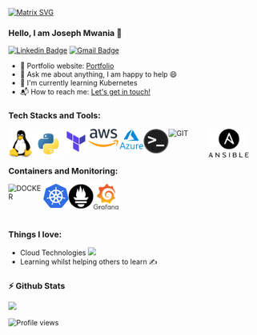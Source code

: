 [![Matrix SVG](https://raw.githubusercontent.com/rodrigograca31/rodrigograca31/master/matrix.svg)](https://#) 

<!-- Intro</h3> -->
### Hello, I am Joseph Mwania 👋
[![Linkedin Badge](https://img.shields.io/badge/-jmmwania-blue?style=flat-square&logo=Linkedin&logoColor=white&link=https://www.linkedin.com/in/jmmwania/)](https://www.linkedin.com/in/jmmwania/)
[![Gmail Badge](https://img.shields.io/badge/-josembi@gmail.com-c14438?style=flat-square&logo=Gmail&logoColor=white&link=mailto:josembi@gmail.com)](mailto:josembi@gmail.com) 

- 🎯 Portfolio website: [Portfolio](https://appwebtech.github.io/)
- 💬 Ask me about anything, I am happy to help :smile:
- 🌱 I'm currently learning Kubernetes
- 📬 How to reach me: [Let's get in touch!](https://www.linkedin.com/in/jmmwania/)

### Tech Stacks and Tools:
<img align="left" alt="LINUX" width="50px" src="https://github.com/appwebtech/Monitoring-Kubernetes-With-Prometheus/blob/main/logo/linux_logo.png" />
<img align="left" alt="PYTHON" width="60px" src="https://raw.githubusercontent.com/github/explore/80688e429a7d4ef2fca1e82350fe8e3517d3494d/topics/python/python.png" />

<img align="left" alt="TERRAFORM" width="50px" src="https://github.com/appwebtech/EKS-Cluster-With-Terraform/blob/main/images/tf-logo.png" />
<img align="left" alt="AWS" width="60px" src="https://github.com/appwebtech/Ansible-Integration-Jenkins/blob/main/images/aws-logo.png" />
<img align="left" alt="AZURE" width="50px" src="https://github.com/appwebtech/Azure-DevOps/blob/main/images/azure-logo.png" />
<img align="left" alt="PROMETHEUS" width="50px" src="https://github.com/appwebtech/Monitoring-Kubernetes-With-Prometheus/blob/main/logo/terminal.png" />
<img align="left" alt="GIT" width="80px" src="https://github.com/appwebtech/Build-Automation-Jenkins/blob/main/images/Git-Logo.png"/>
<img align="left" alt="ANSIBLE" width="80px" src="https://github.com/appwebtech/Ansible-Automation-App-Deployment/blob/main/images/Ansible-logo.png" />

<br>
<br>
<br>

### Containers and Monitoring:
<img align="left" alt="DOCKER" width="70px" src="https://github.com/appwebtech/Deploy-Docker-With-Terraform/blob/main/images/docker.png" />
<img align="left" alt="K8s" width="50px" src="https://github.com/appwebtech/EKS-Cluster-With-Terraform/blob/main/images/k8s-logo.png" />
<img align="left" alt="PROMETHEUS" width="50px" src="https://github.com/appwebtech/Monitoring-Kubernetes-With-Prometheus/blob/main/prometheus/prometheus-logo.png" />
<img align="left" alt="GRAFANA" width="50px" src="https://github.com/appwebtech/Monitoring-Kubernetes-With-Prometheus/blob/main/prometheus/Grafana.png" />




<br>
<br>
<br>
<br>

### Things I love:
- Cloud Technologies <img src="https://media.giphy.com/media/WUlplcMpOCEmTGBtBW/giphy.gif" width="30"> 
- Learning whilst helping others to learn ✍️


### :zap: Github Stats
<p>
    <a href="https://gitstats.me/varadbhogayata" target="_blank"> 
        <img src="https://github-readme-stats.vercel.app/api?username=appwebtech&&show_icons=true&hi&theme=dark&count_private=true&include_all_commits=true">
    </a>
</p>


![Profile views](https://gpvc.arturio.dev/appwebtech)
